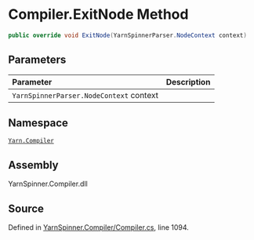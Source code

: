 <!-- This file was generated by a tool. Do not edit this file by hand. -->

# Compiler.ExitNode Method


```csharp
public override void ExitNode(YarnSpinnerParser.NodeContext context)
```

## Parameters
|Parameter|Description|
|:---|:---|
|`YarnSpinnerParser.NodeContext` context||


## Namespace
[`Yarn.Compiler`](/api/csharp/yarn.compiler/README.md)

## Assembly
YarnSpinner.Compiler.dll

## Source
Defined in [YarnSpinner.Compiler/Compiler.cs](https://github.com/YarnSpinnerTool/YarnSpinner//blob/develop/YarnSpinner.Compiler/Compiler.cs#L1094), line 1094.
